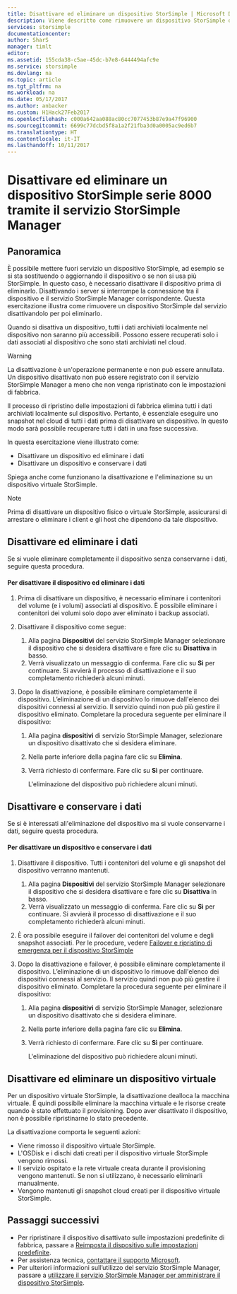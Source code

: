 ```yaml
---
title: Disattivare ed eliminare un dispositivo StorSimple | Microsoft Docs
description: Viene descritto come rimuovere un dispositivo StorSimple dal servizio disattivandolo e poi eliminandolo.
services: storsimple
documentationcenter: 
author: SharS
manager: timlt
editor: 
ms.assetid: 155cda38-c5ae-45dc-b7e8-6444494afc9e
ms.service: storsimple
ms.devlang: na
ms.topic: article
ms.tgt_pltfrm: na
ms.workload: na
ms.date: 05/17/2017
ms.author: anbacker
ms.custom: H1Hack27Feb2017
ms.openlocfilehash: c000a642aa088ac80cc7077453b87e9a47f96900
ms.sourcegitcommit: 6699c77dcbd5f8a1a2f21fba3d0a0005ac9ed6b7
ms.translationtype: HT
ms.contentlocale: it-IT
ms.lasthandoff: 10/11/2017
---
```

# <a name="deactivate-and-delete-a-storsimple-8000-series-device-via-storsimple-manager-service"></a>Disattivare ed eliminare un dispositivo StorSimple serie 8000 tramite il servizio StorSimple Manager
## <a name="overview"></a>Panoramica
È possibile mettere fuori servizio un dispositivo StorSimple, ad esempio se si sta sostituendo o aggiornando il dispositivo o se non si usa più StorSimple. In questo caso, è necessario disattivare il dispositivo prima di eliminarlo. Disattivando i server si interrompe la connessione tra il dispositivo e il servizio StorSimple Manager corrispondente. Questa esercitazione illustra come rimuovere un dispositivo StorSimple dal servizio disattivandolo per poi eliminarlo. 

Quando si disattiva un dispositivo, tutti i dati archiviati localmente nel dispositivo non saranno più accessibili. Possono essere recuperati solo i dati associati al dispositivo che sono stati archiviati nel cloud.  

> [!WARNING]
> La disattivazione è un'operazione permanente e non può essere annullata. Un dispositivo disattivato non può essere registrato con il servizio StorSimple Manager a meno che non venga ripristinato con le impostazioni di fabbrica. 
> 
> Il processo di ripristino delle impostazioni di fabbrica elimina tutti i dati archiviati localmente sul dispositivo. Pertanto, è essenziale eseguire uno snapshot nel cloud di tutti i dati prima di disattivare un dispositivo. In questo modo sarà possibile recuperare tutti i dati in una fase successiva.
> 
> 

In questa esercitazione viene illustrato come:

* Disattivare un dispositivo ed eliminare i dati
* Disattivare un dispositivo e conservare i dati

Spiega anche come funzionano la disattivazione e l'eliminazione su un dispositivo virtuale StorSimple.

> [!NOTE]
> Prima di disattivare un dispositivo fisico o virtuale StorSimple, assicurarsi di arrestare o eliminare i client e gli host che dipendono da tale dispositivo.
> 
> 

## <a name="deactivate-and-delete-data"></a>Disattivare ed eliminare i dati
Se si vuole eliminare completamente il dispositivo senza conservarne i dati, seguire questa procedura.

#### <a name="to-deactivate-the-device-and-delete-the-data"></a>Per disattivare il dispositivo ed eliminare i dati
1. Prima di disattivare un dispositivo, è necessario eliminare i contenitori del volume (e i volumi) associati al dispositivo. È possibile eliminare i contenitori dei volumi solo dopo aver eliminato i backup associati.
2. Disattivare il dispositivo come segue:
   
   1. Alla pagina **Dispositivi** del servizio StorSimple Manager selezionare il dispositivo che si desidera disattivare e fare clic su **Disattiva** in basso.
   2. Verrà visualizzato un messaggio di conferma. Fare clic su **Sì** per continuare. Si avvierà il processo di disattivazione e il suo completamento richiederà alcuni minuti.
3. Dopo la disattivazione, è possibile eliminare completamente il dispositivo. L’eliminazione di un dispositivo lo rimuove dall'elenco dei dispositivi connessi al servizio. Il servizio quindi non può più gestire il dispositivo eliminato. Completare la procedura seguente per eliminare il dispositivo:
   
   1. Alla pagina **dispositivi** di servizio StorSimple Manager, selezionare un dispositivo disattivato che si desidera eliminare.
   2. Nella parte inferiore della pagina fare clic su **Elimina**.
   3. Verrà richiesto di confermare. Fare clic su **Sì** per continuare.
      
      L'eliminazione del dispositivo può richiedere alcuni minuti.

## <a name="deactivate-and-retain-data"></a>Disattivare e conservare i dati
Se si è interessati all'eliminazione del dispositivo ma si vuole conservarne i dati, seguire questa procedura.

#### <a name="to-deactivate-a-device-and-retain-the-data"></a>Per disattivare un dispositivo e conservare i dati
1. Disattivare il dispositivo. Tutti i contenitori del volume e gli snapshot del dispositivo verranno mantenuti.
   
   1. Alla pagina **Dispositivi** del servizio StorSimple Manager selezionare il dispositivo che si desidera disattivare e fare clic su **Disattiva** in basso.
   2. Verrà visualizzato un messaggio di conferma. Fare clic su **Sì** per continuare. Si avvierà il processo di disattivazione e il suo completamento richiederà alcuni minuti.
2. È ora possibile eseguire il failover dei contenitori del volume e degli snapshot associati. Per le procedure, vedere [Failover e ripristino di emergenza per il dispositivo StorSimple](storsimple-device-failover-disaster-recovery.md)
3. Dopo la disattivazione e failover, è possibile eliminare completamente il dispositivo. L’eliminazione di un dispositivo lo rimuove dall'elenco dei dispositivi connessi al servizio. Il servizio quindi non può più gestire il dispositivo eliminato. Completare la procedura seguente per eliminare il dispositivo:
   
   1. Alla pagina **dispositivi** di servizio StorSimple Manager, selezionare un dispositivo disattivato che si desidera eliminare.
   2. Nella parte inferiore della pagina fare clic su **Elimina**.
   3. Verrà richiesto di confermare. Fare clic su **Sì** per continuare.
      
      L'eliminazione del dispositivo può richiedere alcuni minuti.

## <a name="deactivate-and-delete-a-virtual-device"></a>Disattivare ed eliminare un dispositivo virtuale
Per un dispositivo virtuale StorSimple, la disattivazione dealloca la macchina virtuale. È quindi possibile eliminare la macchina virtuale e le risorse create quando è stato effettuato il provisioning. Dopo aver disattivato il dispositivo, non è possibile ripristinarne lo stato precedente. 

La disattivazione comporta le seguenti azioni:

* Viene rimosso il dispositivo virtuale StorSimple.
* L'OSDisk e i dischi dati creati per il dispositivo virtuale StorSimple vengono rimossi.
* Il servizio ospitato e la rete virtuale creata durante il provisioning vengono mantenuti. Se non si utilizzano, è necessario eliminarli manualmente.
* Vengono mantenuti gli snapshot cloud creati per il dispositivo virtuale StorSimple.

## <a name="next-steps"></a>Passaggi successivi
* Per ripristinare il dispositivo disattivato sulle impostazioni predefinite di fabbrica, passare a [Reimposta il dispositivo sulle impostazioni predefinite](storsimple-manage-device-controller.md#reset-the-device-to-factory-default-settings).
* Per assistenza tecnica, [contattare il supporto Microsoft](storsimple-contact-microsoft-support.md).
* Per ulteriori informazioni sull’utilizzo del servizio StorSimple Manager, passare a [utilizzare il servizio StorSimple Manager per amministrare il dispositivo StorSimple](storsimple-manager-service-administration.md). 

